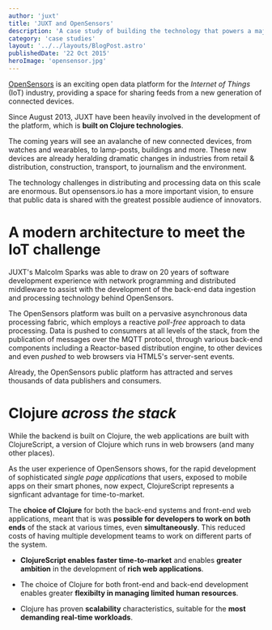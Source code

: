 ```yaml
---
author: 'juxt'
title: 'JUXT and OpenSensors'
description: 'A case study of building the technology that powers a major IoT platform'
category: 'case studies'
layout: '../../layouts/BlogPost.astro'
publishedDate: '22 Oct 2015'
heroImage: 'opensensor.jpg'
---
```


[OpenSensors](https://opensensors.io) is an exciting open data platform
for the _Internet of Things_ (IoT) industry, providing a space for
sharing feeds from a new generation of connected devices.

Since August 2013, JUXT have been heavily involved in the development of
the platform, which is **built on Clojure technologies**.

The coming years will see an avalanche of new connected devices, from
watches and wearables, to lamp-posts, buildings and more. These new
devices are already heralding dramatic changes in industries from retail
& distribution, construction, transport, to journalism and the
environment.

The technology challenges in distributing and processing data on this
scale are enormous. But opensensors.io has a more important vision, to
ensure that public data is shared with the greatest possible audience of
innovators.

# A modern architecture to meet the IoT challenge

JUXT's Malcolm Sparks was able to draw on 20 years of software
development experience with network programming and distributed
middleware to assist with the development of the back-end data ingestion
and processing technology behind OpenSensors.

The OpenSensors platform was built on a pervasive asynchronous data
processing fabric, which employs a reactive _poll-free_ approach to data
processing. Data is pushed to consumers at all levels of the stack, from
the publication of messages over the MQTT protocol, through various
back-end components including a Reactor-based distribution engine, to
other devices and even _pushed_ to web browsers via HTML5's server-sent
events.

Already, the OpenSensors public platform has attracted and serves
thousands of data publishers and consumers.

# Clojure _across the stack_

While the backend is built on Clojure, the web applications are built
with ClojureScript, a version of Clojure which runs in web browsers (and
many other places).

As the user experience of OpenSensors shows, for the rapid development
of sophisticated _single page applications_ that users, exposed to
mobile apps on their smart phones, now expect, ClojureScript represents
a signficant advantage for time-to-market.

The **choice of Clojure** for both the back-end systems and front-end
web applications, meant that is was **possible for developers to work on
both ends** of the stack at various times, even **simultaneously**. This
reduced costs of having multiple development teams to work on different
parts of the system.

- **ClojureScript enables faster time-to-market** and enables
  **greater ambition** in the development of **rich web
  applications**.

- The choice of Clojure for both front-end and back-end development
  enables greater **flexibilty in managing limited human resources**.

- Clojure has proven **scalability** characteristics, suitable for the
  **most demanding real-time workloads**.
